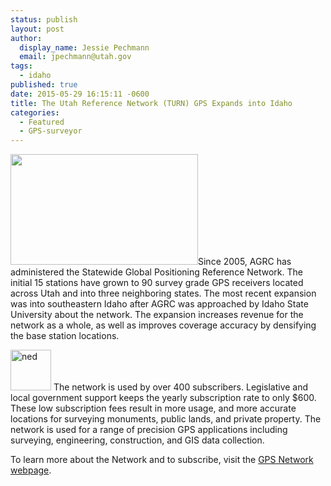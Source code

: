 ```yaml
---
status: publish
layout: post
author:
  display_name: Jessie Pechmann
  email: jpechmann@utah.gov
tags:
  - idaho
published: true
date: 2015-05-29 16:15:11 -0600
title: The Utah Reference Network (TURN) GPS Expands into Idaho
categories:
  - Featured
  - GPS-surveyor
---
```

<p><a href="{{ "/downloads/IdahoExpansion-Copy.png" | prepend: site.baseurl }}"><img src="{{ "/images/IdahoExpansion-Copy-300x177.png" | prepend: site.baseurl }}" alt="" title="IdahoExpansion - Copy" width="300" height="177" class="inline-text-left" /></a>Since 2005, AGRC has administered the Statewide Global Positioning Reference Network. The initial 15 stations have grown to 90 survey grade GPS receivers located across Utah and into three neighboring states. The most recent expansion was into southeastern Idaho after AGRC was approached by Idaho State University about the network. The expansion increases revenue for the network as a whole, as well as improves coverage accuracy by densifying the base station locations.</p>
<p><a  href="http://turngps.utah.gov/Map/SensorMap.aspx"><img class="inline-text-right" style="border: 0px solid black;" src="{{ "/images/GPSNetwork_March2014.png" | prepend: site.baseurl }}" alt="ned" width="65" height="65" /></a> The network is used by over 400 subscribers. Legislative and local government support keeps the yearly subscription rate to only $600. These low subscription fees result in more usage, and more accurate locations for surveying monuments, public lands, and private property.  The network is used for a range of precision GPS applications including surveying, engineering, construction, and GIS data collection.  </p>
<p>To learn more about the Network and to subscribe, visit the <a href="{{ "/data/sgid-cadastre/turn-gps/" | prepend: site.baseurl }}">GPS Network webpage</a>. </p>
